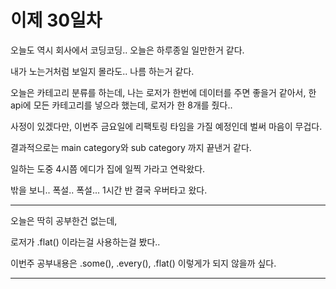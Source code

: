 # 이제 30일차

오늘도 역시 회사에서 코딩코딩.. 오늘은 하루종일 일만한거 같다.

내가 노는거처럼 보일지 몰라도.. 나름 하는거 같다.

오늘은 카테고리 분류를 하는데, 나는 로저가 한번에 데이터를 주면 좋을거 같아서, 한 api에 모든 카테고리를 넣으라 했는데, 로저가 한 8개를 줬다..

사정이 있겠다만, 이번주 금요일에 리팩토링 타임을 가질 예정인데 벌써 마음이 무겁다.

결과적으로는 main category와 sub category 까지 끝낸거 같다.

일하는 도중 4시쯤 에디가 집에 일찍 가라고 연락왔다.

밖을 보니.. 폭설.. 폭설... 1시간 반 결국 우버타고 왔다.

-----------------------------------------------

오늘은 딱히 공부한건 없는데,

로저가 .flat() 이라는걸 사용하는걸 봤다..

이번주 공부내용은 .some(), .every(), .flat() 이렇게가 되지 않을까 싶다.

---------------------


